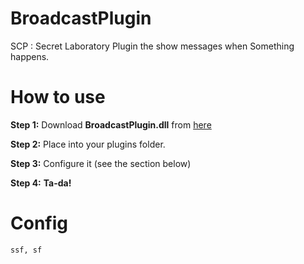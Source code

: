 # BroadcastPlugin
SCP : Secret Laboratory Plugin the show messages when Something happens.

# How to use
**Step 1:** Download **BroadcastPlugin.dll** from [here](https://github.com/terracorra/BroadcastPlugin/releases)

**Step 2:** Place into your plugins folder.

**Step 3:** Configure it (see the section below)

**Step 4:** **Ta-da!**


# Config
```
ssf, sf
```
